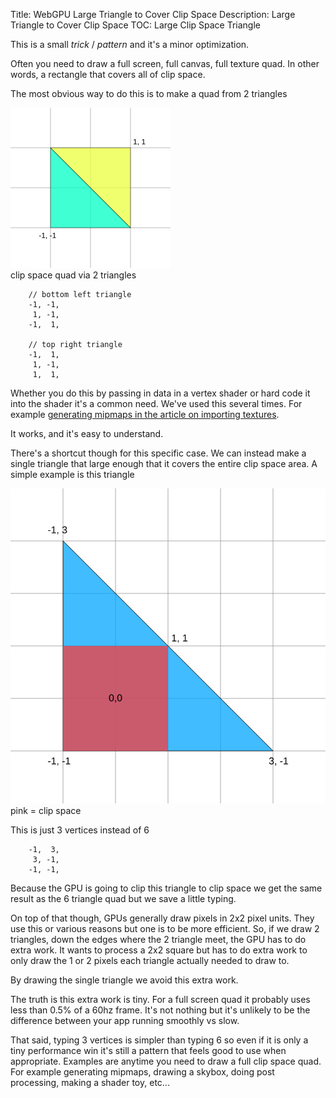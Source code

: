Title: WebGPU Large Triangle to Cover Clip Space
Description: Large Triangle to Cover Clip Space
TOC: Large Clip Space Triangle

This is a small *trick* / *pattern* and it's a minor optimization.

Often you need to draw a full screen, full canvas, full texture quad.
In other words, a rectangle that covers all of clip space.

The most obvious way to do this is to make a quad from 2 triangles

<div class="webgpu_center">
  <div>
    <img style="width: 256px;" src="resources/quad-triangles.svg">
    <div>clip space quad via 2 triangles</div>
  </div>
</div>


```
    // bottom left triangle
    -1, -1,
     1, -1,
    -1,  1,

    // top right triangle
    -1,  1,
     1, -1,
     1,  1,
```

Whether you do this by passing in data in a vertex shader or hard code
it into the shader it's a common need. We've used this several times.
For example [generating mipmaps in the article on importing textures](webgpu-importing-textures.html).

It works, and it's easy to understand.

There's a shortcut though for this specific case. We can instead
make a single triangle that large enough that it covers the entire
clip space area. A simple example is this triangle

<div class="webgpu_center">
  <div>
    <img style="width: 512px;" src="resources/quad-triangle.svg">
    <div>pink = clip space</div>
  </div>
</div>

This is just 3 vertices instead of 6

```
    -1,  3,
     3, -1,
    -1, -1,
```

Because the GPU is going to clip this triangle to clip space we
get the same result as the 6 triangle quad but we save a little
typing.

On top of that though, GPUs generally draw pixels in 2x2 pixel
units. They use this or various reasons but one is to be more efficient.
So, if we draw 2 triangles, down the edges where the 2 triangle meet,
the GPU has to do extra work. It wants to process a 2x2 square but has
to do extra work to only draw the 1 or 2 pixels each triangle actually
needed to draw to.

By drawing the single triangle we avoid this extra work.

The truth is this extra work is tiny. For a full screen quad it
probably uses less than 0.5% of a 60hz frame. It's not nothing
but it's unlikely to be the difference between your app running
smoothly vs slow.

That said, typing 3 vertices is simpler than typing 6 so even
if it is only a tiny performance win it's still a pattern that
feels good to use when appropriate. Examples are anytime you need
to draw a full clip space quad. For example generating mipmaps,
drawing a skybox, doing post processing, making a shader toy,
etc...

